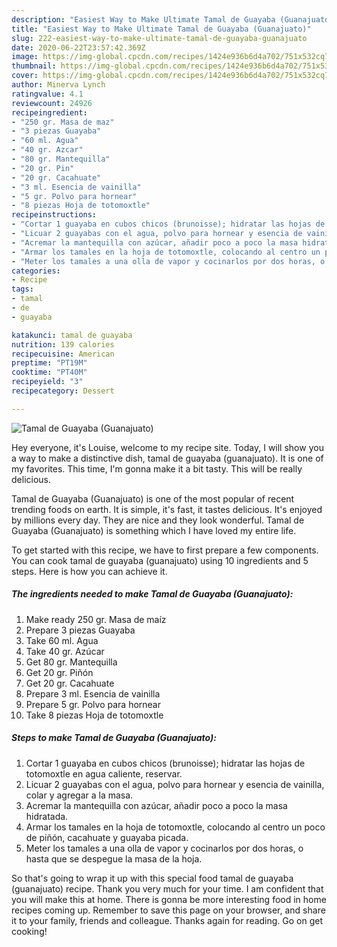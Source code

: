 ```yaml
---
description: "Easiest Way to Make Ultimate Tamal de Guayaba (Guanajuato)"
title: "Easiest Way to Make Ultimate Tamal de Guayaba (Guanajuato)"
slug: 222-easiest-way-to-make-ultimate-tamal-de-guayaba-guanajuato
date: 2020-06-22T23:57:42.369Z
image: https://img-global.cpcdn.com/recipes/1424e936b6d4a702/751x532cq70/tamal-de-guayaba-guanajuato-foto-principal.jpg
thumbnail: https://img-global.cpcdn.com/recipes/1424e936b6d4a702/751x532cq70/tamal-de-guayaba-guanajuato-foto-principal.jpg
cover: https://img-global.cpcdn.com/recipes/1424e936b6d4a702/751x532cq70/tamal-de-guayaba-guanajuato-foto-principal.jpg
author: Minerva Lynch
ratingvalue: 4.1
reviewcount: 24926
recipeingredient:
- "250 gr. Masa de maz"
- "3 piezas Guayaba"
- "60 ml. Agua"
- "40 gr. Azcar"
- "80 gr. Mantequilla"
- "20 gr. Pin"
- "20 gr. Cacahuate"
- "3 ml. Esencia de vainilla"
- "5 gr. Polvo para hornear"
- "8 piezas Hoja de totomoxtle"
recipeinstructions:
- "Cortar 1 guayaba en cubos chicos (brunoisse); hidratar las hojas de totomoxtle en agua caliente, reservar."
- "Licuar 2 guayabas con el agua, polvo para hornear y esencia de vainilla, colar y agregar a la masa."
- "Acremar la mantequilla con azúcar, añadir poco a poco la masa hidratada."
- "Armar los tamales en la hoja de totomoxtle, colocando al centro un poco de piñón, cacahuate y guayaba picada."
- "Meter los tamales a una olla de vapor y cocinarlos por dos horas, o hasta que se despegue la masa de la hoja."
categories:
- Recipe
tags:
- tamal
- de
- guayaba

katakunci: tamal de guayaba 
nutrition: 139 calories
recipecuisine: American
preptime: "PT19M"
cooktime: "PT40M"
recipeyield: "3"
recipecategory: Dessert

---
```



![Tamal de Guayaba (Guanajuato)](https://img-global.cpcdn.com/recipes/1424e936b6d4a702/751x532cq70/tamal-de-guayaba-guanajuato-foto-principal.jpg)

Hey everyone, it's Louise, welcome to my recipe site. Today, I will show you a way to make a distinctive dish, tamal de guayaba (guanajuato). It is one of my favorites. This time, I'm gonna make it a bit tasty. This will be really delicious.



Tamal de Guayaba (Guanajuato) is one of the most popular of recent trending foods on earth. It is simple, it's fast, it tastes delicious. It's enjoyed by millions every day. They are nice and they look wonderful. Tamal de Guayaba (Guanajuato) is something which I have loved my entire life.


To get started with this recipe, we have to first prepare a few components. You can cook tamal de guayaba (guanajuato) using 10 ingredients and 5 steps. Here is how you can achieve it.

<!--inarticleads1-->

##### The ingredients needed to make Tamal de Guayaba (Guanajuato):

1. Make ready 250 gr. Masa de maíz
1. Prepare 3 piezas Guayaba
1. Take 60 ml. Agua
1. Take 40 gr. Azúcar
1. Get 80 gr. Mantequilla
1. Get 20 gr. Piñón
1. Get 20 gr. Cacahuate
1. Prepare 3 ml. Esencia de vainilla
1. Prepare 5 gr. Polvo para hornear
1. Take 8 piezas Hoja de totomoxtle




<!--inarticleads2-->

##### Steps to make Tamal de Guayaba (Guanajuato):

1. Cortar 1 guayaba en cubos chicos (brunoisse); hidratar las hojas de totomoxtle en agua caliente, reservar.
1. Licuar 2 guayabas con el agua, polvo para hornear y esencia de vainilla, colar y agregar a la masa.
1. Acremar la mantequilla con azúcar, añadir poco a poco la masa hidratada.
1. Armar los tamales en la hoja de totomoxtle, colocando al centro un poco de piñón, cacahuate y guayaba picada.
1. Meter los tamales a una olla de vapor y cocinarlos por dos horas, o hasta que se despegue la masa de la hoja.




So that's going to wrap it up with this special food tamal de guayaba (guanajuato) recipe. Thank you very much for your time. I am confident that you will make this at home. There is gonna be more interesting food in home recipes coming up. Remember to save this page on your browser, and share it to your family, friends and colleague. Thanks again for reading. Go on get cooking!
